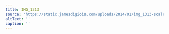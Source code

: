 ```yaml
---
title: IMG_1313
source: 'https://static.jamesdigioia.com/uploads/2014/01/img_1313-scaled.jpg'
altText: ''
caption: ''
---
```


